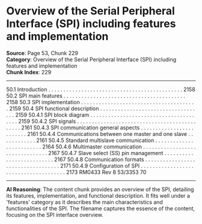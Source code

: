 # Overview of the Serial Peripheral Interface (SPI) including features and implementation

**Source**: Page 53, Chunk 229  
**Category**: Overview of the Serial Peripheral Interface (SPI) including features and implementation  
**Chunk Index**: 229

---

50.1 Introduction . . . . . . . . . . . . . . . . . . . . . . . . . . . . . . . . . . . . . . . . . . . . . 2158
50.2 SPI main features . . . . . . . . . . . . . . . . . . . . . . . . . . . . . . . . . . . . . . . . . 2158
50.3 SPI implementation . . . . . . . . . . . . . . . . . . . . . . . . . . . . . . . . . . . . . . . 2159
50.4 SPI functional description . . . . . . . . . . . . . . . . . . . . . . . . . . . . . . . . . . . 2159
50.4.1 SPI block diagram . . . . . . . . . . . . . . . . . . . . . . . . . . . . . . . . . . . . . . . 2159
50.4.2 SPI signals . . . . . . . . . . . . . . . . . . . . . . . . . . . . . . . . . . . . . . . . . . . . . 2161
50.4.3 SPI communication general aspects . . . . . . . . . . . . . . . . . . . . . . . . . 2161
50.4.4 Communications between one master and one slave . . . . . . . . . . . . 2161
50.4.5 Standard multislave communication . . . . . . . . . . . . . . . . . . . . . . . . . 2164
50.4.6 Multimaster communication . . . . . . . . . . . . . . . . . . . . . . . . . . . . . . . . 2167
50.4.7 Slave select (SS) pin management . . . . . . . . . . . . . . . . . . . . . . . . . . 2167
50.4.8 Communication formats . . . . . . . . . . . . . . . . . . . . . . . . . . . . . . . . . . . 2171
50.4.9 Configuration of SPI . . . . . . . . . . . . . . . . . . . . . . . . . . . . . . . . . . . . . . 2173
RM0433 Rev 8 53/3353
70

---

**AI Reasoning**: The content chunk provides an overview of the SPI, detailing its features, implementation, and functional description. It fits well under a 'features' category as it describes the main characteristics and functionalities of the SPI. The filename captures the essence of the content, focusing on the SPI interface overview.

